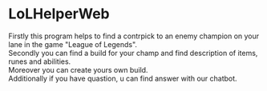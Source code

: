 # LoLHelperWeb
Firstly this program helps to find a contrpick to an enemy champion on your lane in the game "League of Legends".  
Secondly you can find a build for your champ and find description of items, runes and abilities.  
Moreover you can create yours own build.  
Additionally if you have quastion, u can find answer with our chatbot.
